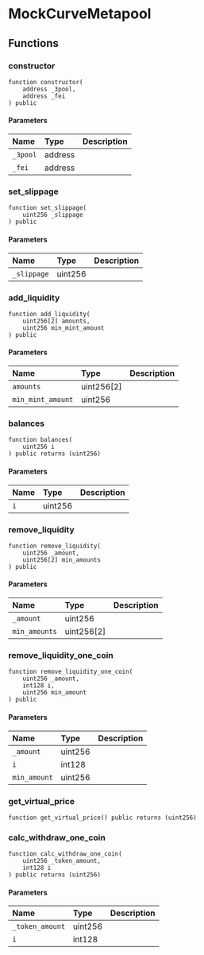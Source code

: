 # MockCurveMetapool

## Functions

### constructor

```solidity
function constructor(
    address _3pool,
    address _fei
) public
```

#### Parameters

| Name | Type | Description |
| :--- | :--- | :---------- |
| `_3pool` | address |  |
| `_fei` | address |  |

### set_slippage

```solidity
function set_slippage(
    uint256 _slippage
) public
```

#### Parameters

| Name | Type | Description |
| :--- | :--- | :---------- |
| `_slippage` | uint256 |  |

### add_liquidity

```solidity
function add_liquidity(
    uint256[2] amounts,
    uint256 min_mint_amount
) public
```

#### Parameters

| Name | Type | Description |
| :--- | :--- | :---------- |
| `amounts` | uint256[2] |  |
| `min_mint_amount` | uint256 |  |

### balances

```solidity
function balances(
    uint256 i
) public returns (uint256)
```

#### Parameters

| Name | Type | Description |
| :--- | :--- | :---------- |
| `i` | uint256 |  |

### remove_liquidity

```solidity
function remove_liquidity(
    uint256 _amount,
    uint256[2] min_amounts
) public
```

#### Parameters

| Name | Type | Description |
| :--- | :--- | :---------- |
| `_amount` | uint256 |  |
| `min_amounts` | uint256[2] |  |

### remove_liquidity_one_coin

```solidity
function remove_liquidity_one_coin(
    uint256 _amount,
    int128 i,
    uint256 min_amount
) public
```

#### Parameters

| Name | Type | Description |
| :--- | :--- | :---------- |
| `_amount` | uint256 |  |
| `i` | int128 |  |
| `min_amount` | uint256 |  |

### get_virtual_price

```solidity
function get_virtual_price() public returns (uint256)
```

### calc_withdraw_one_coin

```solidity
function calc_withdraw_one_coin(
    uint256 _token_amount,
    int128 i
) public returns (uint256)
```

#### Parameters

| Name | Type | Description |
| :--- | :--- | :---------- |
| `_token_amount` | uint256 |  |
| `i` | int128 |  |


